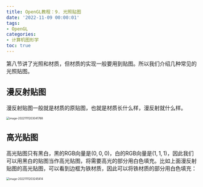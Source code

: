 ```yaml
---
title: OpenGL教程：9. 光照贴图
date: '2022-11-09 00:00:01'
tags: 
- OpenGL
categories:
- 计算机图形学
toc: true
---
```


第八节讲了光照和材质，但材质的实现一般要用到贴图。所以我们介绍几种常见的光照贴图。

## 漫反射贴图

漫反射贴图一般就是材质的原贴图，也就是材质长什么样，漫反射就什么样。

<img src="https://cdn.jsdelivr.net/gh/InverseDa/image@master/image/image-20221111203041768.png" alt="image-20221111203041768" style="zoom:50%;" />

## 高光贴图

高光贴图只有黑白，黑的RGB向量是$(0,0,0)$，白的RGB向量是$(1,1,1)$，因此我们可以用黑白的贴图当作高光贴图，将需要高光的部分用白色填充。比如上面漫反射贴图的高光贴图，可以看到边框为铁材质，因此可以将铁材质的部分用白色填充：

<img src="https://cdn.jsdelivr.net/gh/InverseDa/image@master/image/image-20221111203245414.png" alt="image-20221111203245414" style="zoom:50%;" />


